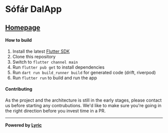 # Sófár DalApp

## [Homepage](https://app.sofarkotta.hu/)

#### How to build

1. Install the latest [Flutter SDK](https://docs.flutter.dev/get-started/install)
2. Clone this repository
3. Switch to `flutter channel main`
4. Run `flutter pub get` to install dependencies
5. Run `dart run build_runner build` for generated code (drift, riverpod)
6. Run `flutter run` to build and run the app

#### Contributing

As the project and the architecture is still in the early stages, please contact us before starting any contrubutions.
We'd like to make sure you're going in the right direction before you invest time in a PR.

---

**Powered by [Lyric](https://lyricapp.org)**
